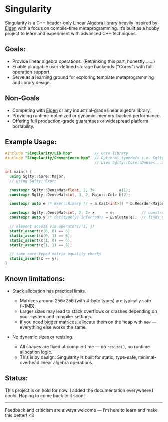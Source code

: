 
# Singularity

Singularity is a C++ header-only Linear Algebra library heavily inspired by [Eigen](https://eigen.tuxfamily.org/index.php?title=Main_Page) with a focus on compile-time metaprogramming. It’s built as a hobby project to learn and experiment with advanced C++ techniques.

## Goals:
- Provide linear algebra operations. (Rethinking this part, honestly.......)
- Enable pluggable user-defined storage backends ("Cores") with full operation support.
- Serve as a learning ground for exploring template metaprogramming and library design.

## Non-Goals
- Competing with [Eigen](https://eigen.tuxfamily.org/index.php?title=Main_Page) or any industrial-grade linear algebra library.
- Providing runtime-optimized or dynamic-memory-backed performance.
- Offering full production-grade guarantees or widespread platform portability.

## Example Usage:
```cpp
#include "Singularity/Lib.hpp"          // Core library
#include "Singularity/Convenience.hpp"  // Optional typedefs i.e. Sglty::DenseMat<...>
                                        // Uses Sglty::Core::Dense<...> internally

int main() {
  using Sglty::Core::Major;
  // using Sglty::Expr;

  constexpr Sglty::DenseMat<float, 2, 3>           a(1);
  constexpr Sglty::DenseMat<int, 3, 2, Major::Col> b(2);

  constexpr auto e /* Expr::Binary */ = a.Cast<int>() * b.Reorder<Major::Row>();

  constexpr Sglty::DenseMat<int, 2, 2> x     = e;            // constructs directly from e
  constexpr auto y /* decltype(y) inferred*/ = Evaluate(e);  // finds Expr::Evaluate() by ADL

  // element access via operator()(i, j)
  static_assert(x(0, 0) == 6);
  static_assert(x(0, 1) == 6);
  static_assert(x(1, 0) == 6);
  static_assert(x(1, 1) == 6);

  // same-core-typed matrix equality checks
  static_assert(x == y);
}
```

## Known limitations:
- Stack allocation has practical limits.
  - Matrices around 256×256 (with 4-byte types) are typically safe (~1MB).
  - Larger sizes may lead to stack overflows or crashes depending on your system and compiler settings.
  - If you need bigger matrices, allocate them on the heap with `new` — everything else works the same.

- No dynamic sizes or resizing.
  - All shapes are fixed at compile-time — no `resize()`, no runtime allocation logic.
  - This is by design: Singularity is built for static, type-safe, minimal-overhead linear algebra operations.

## Status:
This project is on hold for now. I added the documentation everywhere I could. Hoping to come back to it soon!

---

Feedback and criticism are always welcome — I’m here to learn and make this better! <3
